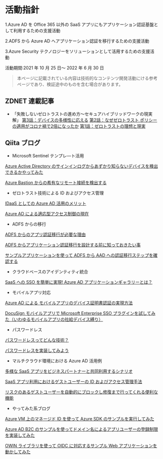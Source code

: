 # 活動指針
1.Azure AD を Office 365 以外の SaaS アプリにもアプリケーション認証基盤として利用するための支援活動

2.ADFS から Azure AD へアプリケーション認証を移行するための支援活動

3.Azure Security テクノロジーをソリューションとして活用するための支援活動

活動期間:2021 年 10 月 25 日～ 2022 年 6 月 30 日

> 本ページに記載されている内容は技術的なコンテンツ開発活動にける参考ページであり、検証途中のものを含む場合があります。

## ZDNET 連載記事
- 「失敗しないゼロトラストの進め方～セキュアハイブリッドワークの現実解」
[第3話：デバイスの多様性に応える](https://japan.zdnet.com/paper/30001233/30005850/)
[第2話：なぜゼロトラスト ポリシーの適用がコロナ禍で2倍になったか](https://japan.zdnet.com/paper/30001233/30005712/)
[第1話：ゼロトラストの理想と現実](https://japan.zdnet.com/paper/30001233/30005527/)

## Qiita ブログ
- Microsoft Sentinel テンプレ―ト活用

[Azure Active Directory のサインインログからあずかり知らないデバイスを検出できるかやってみた](https://qiita.com/hiroakimurata/items/175e385ad883edccfa89)

[Azure Bastion からの希有なリモート接続を検出する](https://qiita.com/hiroakimurata/items/02c8548ef2296d6c4387)

- ゼロトラスト技術による ID およびアクセス管理

[IDaaS としての Azure AD 活用のメリット](https://qiita.com/NIWAnatsuko/items/b02385831e99f9b8647a)

[Azure AD による適応型アクセス制御の現在](https://qiita.com/NIWAnatsuko/private/7a444317af09e4922584)

- ADFS からの移行

[ADFS からのアプリ認証移行が必要な理由](https://qiita.com/hiroakimurata/items/7365532a92c5c9b57474)

[ADFS からアプリケーション認証移行を設計する前に知っておきたい事](https://qiita.com/hiroakimurata/items/f18c63ca6497a8d32b77)

[サンプルアプリケーションを使って ADFS から AAD への認証移行ステップを確認する](https://qiita.com/hiroakimurata/items/1a67ae52fbb6fcc36a56)

- クラウドベースのアイデンティティ統合

[SaaS への SSO を簡単に実現! Azure AD アプリケーションギャラリーとは？](https://qiita.com/hiyoshino/items/04f1e4e9d4172b47d4e9)

- モバイルアプリ対応

[Azure AD による モバイルアプリのデバイス証明書認証の実現方法](https://qiita.com/hiyoshino/private/1b7ebef34870c74133dc)

[DocuSign モバイルアプリで Microsoft Enterprise SSO プラグインを試してみた（いわゆるモバイルアプリの社給デバイス縛り）](https://qiita.com/hiyoshino/items/c3e8e1049afbc04bff74)

- パスワードレス

[パスワードレスってどんな技術？](https://qiita.com/NIWAnatsuko/items/220a8fca9f960c997cb0)

[パスワードレスを実装してみよう](https://qiita.com/NIWAnatsuko/items/1039724850b026f9e414)

- マルチクラウド環境における Azure AD 活用例

[多様な SaaS アプリをビジネスパートナーと共同利用するシナリオ](https://qiita.com/hiroakimurata/items/748ad03bb1aa3d152998)

[SaaS アプリ利用におけるゲストユーザーの ID およびアクセス管理手法](https://qiita.com/hiroakimurata/items/bcfe2071f31e0375bd30)

[リスクのあるゲストユーザーを自動的にブロックし修復まで行ってくれる便利な機能](https://qiita.com/hiroakimurata/items/e40fbd59d57f88b6a5d5)

- やってみた系ブログ

[Azure VM 上のマネージド ID を使って Azure SDK のサンプルを実行してみた](https://qiita.com/hiroakimurata/items/bde4f97ba2e53e8f3224)

[Azure AD B2C のサンプルを使ってドメイン名によるアプリユーザーの登録制限を実装してみた](https://qiita.com/hiroakimurata/items/3c4994c2378b3d6c230a)

[OWIN ライブラリを使って OIDC に対応するサンプル Web アプリケーションを動かしてみた](https://qiita.com/hiroakimurata/items/0e47dfd19b584d05305c)


